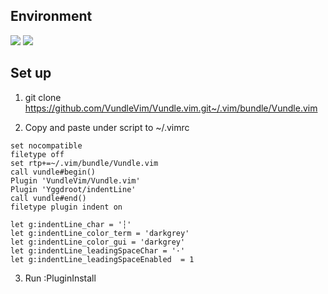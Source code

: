 ## Environment
![](https://img.shields.io/badge/Ubuntu-16.04-orange)
![](https://img.shields.io/badge/Vim-7.4-green)

## Set up
1. git clone https://github.com/VundleVim/Vundle.vim.git~/.vim/bundle/Vundle.vim

2. Copy and paste under script to ~/.vimrc

~~~
set nocompatible     
filetype off     
set rtp+=~/.vim/bundle/Vundle.vim     
call vundle#begin()     
Plugin 'VundleVim/Vundle.vim'     
Plugin 'Yggdroot/indentLine'     
call vundle#end()            
filetype plugin indent on     

let g:indentLine_char = '┆'     
let g:indentLine_color_term = 'darkgrey'     
let g:indentLine_color_gui = 'darkgrey'     
let g:indentLine_leadingSpaceChar = '·'     
let g:indentLine_leadingSpaceEnabled  = 1     
~~~


3. Run :PluginInstall
